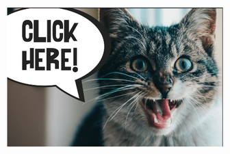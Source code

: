 <a href="https://leetcode.com/problems/reorder-list/description/"><img src="../images/Screenshot 2024-05-12 142206.png" /></a>
